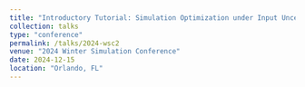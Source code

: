 ```yaml
---
title: "Introductory Tutorial: Simulation Optimization under Input Uncertainty"
collection: talks
type: "conference"
permalink: /talks/2024-wsc2
venue: "2024 Winter Simulation Conference"
date: 2024-12-15
location: "Orlando, FL"
---
```


